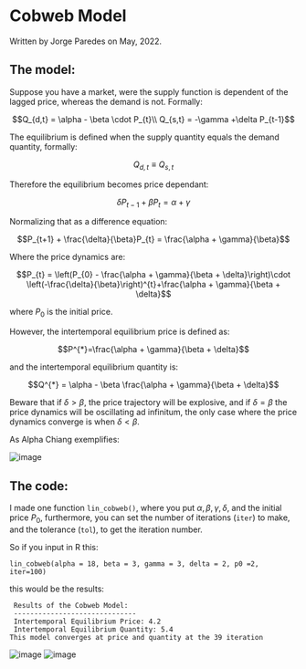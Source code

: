 # Cobweb Model

Written by Jorge Paredes on May, 2022. 

## The model:

Suppose you have a market, were the supply function is dependent of the lagged price, whereas the demand is not.
Formally:

```math
Q_{d,t} = \alpha - \beta \cdot P_{t}\\
Q_{s,t} = -\gamma +\delta P_{t-1}
```

The equilibrium is defined when the supply quantity equals the demand quantity, formally:

```math
Q_{d,t} \equiv Q_{s,t}
```

Therefore the equilibrium becomes price dependant:
```math
\delta P_{t-1} + \beta P_{t} = \alpha +\gamma
```
Normalizing that as a difference equation:

```math
P_{t+1} + \frac{\delta}{\beta}P_{t} = \frac{\alpha + \gamma}{\beta}
```

Where the price dynamics are:
```math
P_{t} = \left(P_{0} - \frac{\alpha + \gamma}{\beta + \delta}\right)\cdot \left(-\frac{\delta}{\beta}\right)^{t}+\frac{\alpha + \gamma}{\beta + \delta}
```
where $`P_{0}`$ is the initial price.

However, the intertemporal equilibrium price is defined as:
```math
P^{*}=\frac{\alpha + \gamma}{\beta + \delta}
```
and the intertemporal equilibrium quantity is:

```math
Q^{*} = \alpha - \beta \frac{\alpha + \gamma}{\beta + \delta}
```
Beware that if $`\delta > \beta`$, the price trajectory will be explosive,  and if $`\delta = \beta`$ the price dynamics will be oscillating ad infinitum, the only case where the price dynamics converge is when $`\delta < \beta`$.

As Alpha Chiang exemplifies:

![image](https://user-images.githubusercontent.com/103344273/170894992-2d449b55-2908-4b41-9faf-ff2c74d4823f.png)


## The code:

I made one function `lin_cobweb()`, where you put $`\alpha, \beta, \gamma, \delta`$, and the initial price $`P_{0}`$, furthermore, you can set the number of iterations (`iter`) to make, and the tolerance (`tol`), to get the iteration number. 

So if you input in R this:

```
lin_cobweb(alpha = 18, beta = 3, gamma = 3, delta = 2, p0 =2, iter=100)
```
this would be the results:

```
 Results of the Cobweb Model: 
 ------------------------------ 
 Intertemporal Equilibrium Price: 4.2 
 Intertemporal Equilibrium Quantity: 5.4 
This model converges at price and quantity at the 39 iteration 
```

![image](https://user-images.githubusercontent.com/103344273/170894885-8610e7e0-2edb-4de6-8258-db61a0559a18.png)
![image](https://user-images.githubusercontent.com/103344273/170894890-55d77fc1-5b46-4972-8f2e-c14690b0719b.png)




